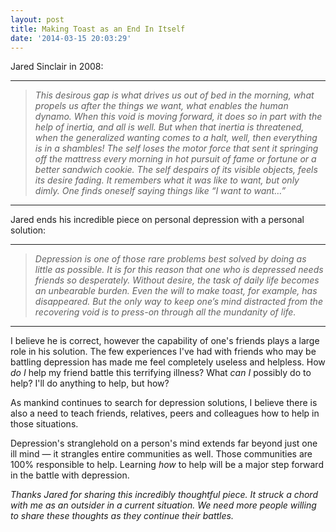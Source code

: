 ```yaml
---
layout: post
title: Making Toast as an End In Itself
date: '2014-03-15 20:03:29'
---
```


<p>Jared Sinclair in 2008:</p>

<hr />

<blockquote>
  <p><em>This desirous gap is what drives us out of bed in the morning, what propels us after the things we want, what enables the human dynamo. When this void is moving forward, it does so in part with the help of inertia, and all is well. But when that inertia is threatened, when the generalized wanting comes to a halt, well, then everything is in a shambles! The self loses the motor force that sent it springing off the mattress every morning in hot pursuit of fame or fortune or a better sandwich cookie. The self despairs of its visible objects, feels its desire fading. It remembers what it was like to want, but only dimly. One finds oneself saying things like “I want to want…”</em></p>
</blockquote>

<hr />

<p>Jared ends his incredible piece on personal depression with a personal solution:</p>

<hr />

<blockquote>
  <p><em>Depression is one of those rare problems best solved by doing as little as possible. It is for this reason that one who is depressed needs friends so desperately. Without desire, the task of daily life becomes an unbearable burden. Even the will to make toast, for example, has disappeared. But the only way to keep one’s mind distracted from the recovering void is to press-on through all the mundanity of life.</em></p>
</blockquote>

<hr />

<p>I believe he is correct, however the capability of one's friends plays a large role in his solution. The few experiences I've had with friends who may be battling depression has made me feel completely useless and helpless. How <em>do I</em> help my friend battle this terrifying illness? What <em>can I</em> possibly do to help? I'll do anything to help, but how?</p>

<p>As mankind continues to search for depression solutions, I believe there is also a need to teach friends, relatives, peers and colleagues how to help in those situations. </p>

<p>Depression's stranglehold on a person's mind extends far beyond just one ill mind — it strangles entire communities as well. Those communities are 100% responsible to help. Learning <em>how</em> to help will be a major step forward in the battle with depression.</p>

<p><em>Thanks Jared for sharing this incredibly thoughtful piece. It struck a chord with me as an outsider in a current situation. We need more people willing to share these thoughts as they continue their battles.</em></p>